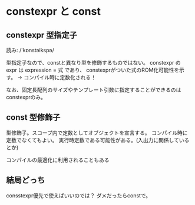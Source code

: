 # constexpr と const



 ## constexpr 型指定子

読み: /\'kɒnstəikspə/

型指定子なので、constと異なり型を修飾するものではない。
constexpr の expr は expression = 式 であり、
constexprがついた式のROM化可能性を示す。
→ コンパイル時に定数化される！

なお、固定長配列のサイズやテンプレート引数に指定することができるのはconstexprのみ。



## const 型修飾子

型修飾子。スコープ内で定数としてオブジェクトを宣言する。
コンパイル時に定数でなくてもよい。
実行時定数である可能性がある。(入出力に関係しているとか)

コンパイルの最適化に利用されることもある



## 結局どっち

consstexpr優先で使えばいいのでは？
ダメだったらconstで。